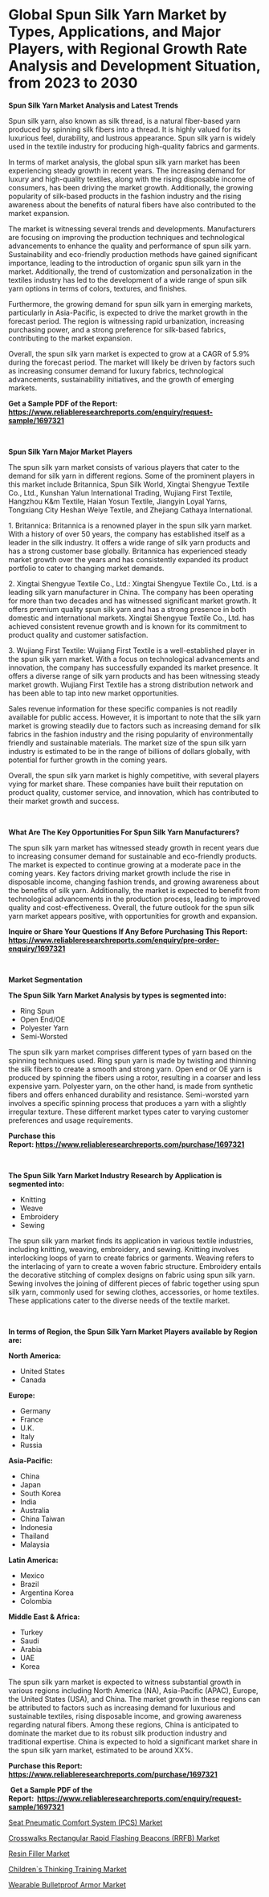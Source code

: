 <p><h1>Global Spun Silk Yarn Market by Types, Applications, and Major Players, with Regional Growth Rate Analysis and Development Situation, from 2023 to 2030</h1></p><p><strong>Spun Silk Yarn Market Analysis and Latest Trends</strong></p>
<p><p>Spun silk yarn, also known as silk thread, is a natural fiber-based yarn produced by spinning silk fibers into a thread. It is highly valued for its luxurious feel, durability, and lustrous appearance. Spun silk yarn is widely used in the textile industry for producing high-quality fabrics and garments.</p><p>In terms of market analysis, the global spun silk yarn market has been experiencing steady growth in recent years. The increasing demand for luxury and high-quality textiles, along with the rising disposable income of consumers, has been driving the market growth. Additionally, the growing popularity of silk-based products in the fashion industry and the rising awareness about the benefits of natural fibers have also contributed to the market expansion.</p><p>The market is witnessing several trends and developments. Manufacturers are focusing on improving the production techniques and technological advancements to enhance the quality and performance of spun silk yarn. Sustainability and eco-friendly production methods have gained significant importance, leading to the introduction of organic spun silk yarn in the market. Additionally, the trend of customization and personalization in the textiles industry has led to the development of a wide range of spun silk yarn options in terms of colors, textures, and finishes.</p><p>Furthermore, the growing demand for spun silk yarn in emerging markets, particularly in Asia-Pacific, is expected to drive the market growth in the forecast period. The region is witnessing rapid urbanization, increasing purchasing power, and a strong preference for silk-based fabrics, contributing to the market expansion.</p><p>Overall, the spun silk yarn market is expected to grow at a CAGR of 5.9% during the forecast period. The market will likely be driven by factors such as increasing consumer demand for luxury fabrics, technological advancements, sustainability initiatives, and the growth of emerging markets.</p></p>
<p><strong>Get a Sample PDF of the Report:&nbsp; <a href="https://www.reliableresearchreports.com/enquiry/request-sample/1697321">https://www.reliableresearchreports.com/enquiry/request-sample/1697321</a></strong></p>
<p>&nbsp;</p>
<p><strong>Spun Silk Yarn Major Market Players</strong></p>
<p><p>The spun silk yarn market consists of various players that cater to the demand for silk yarn in different regions. Some of the prominent players in this market include Britannica, Spun Silk World, Xingtai Shengyue Textile Co., Ltd., Kunshan Yalun International Trading, Wujiang First Textile, Hangzhou K&m Textile, Haian Yosun Textile, Jiangyin Loyal Yarns, Tongxiang City Heshan Weiye Textile, and Zhejiang Cathaya International.</p><p>1. Britannica: Britannica is a renowned player in the spun silk yarn market. With a history of over 50 years, the company has established itself as a leader in the silk industry. It offers a wide range of silk yarn products and has a strong customer base globally. Britannica has experienced steady market growth over the years and has consistently expanded its product portfolio to cater to changing market demands.</p><p>2. Xingtai Shengyue Textile Co., Ltd.: Xingtai Shengyue Textile Co., Ltd. is a leading silk yarn manufacturer in China. The company has been operating for more than two decades and has witnessed significant market growth. It offers premium quality spun silk yarn and has a strong presence in both domestic and international markets. Xingtai Shengyue Textile Co., Ltd. has achieved consistent revenue growth and is known for its commitment to product quality and customer satisfaction.</p><p>3. Wujiang First Textile: Wujiang First Textile is a well-established player in the spun silk yarn market. With a focus on technological advancements and innovation, the company has successfully expanded its market presence. It offers a diverse range of silk yarn products and has been witnessing steady market growth. Wujiang First Textile has a strong distribution network and has been able to tap into new market opportunities.</p><p>Sales revenue information for these specific companies is not readily available for public access. However, it is important to note that the silk yarn market is growing steadily due to factors such as increasing demand for silk fabrics in the fashion industry and the rising popularity of environmentally friendly and sustainable materials. The market size of the spun silk yarn industry is estimated to be in the range of billions of dollars globally, with potential for further growth in the coming years.</p><p>Overall, the spun silk yarn market is highly competitive, with several players vying for market share. These companies have built their reputation on product quality, customer service, and innovation, which has contributed to their market growth and success.</p></p>
<p>&nbsp;</p>
<p><strong>What Are The Key Opportunities For Spun Silk Yarn Manufacturers?</strong></p>
<p><p>The spun silk yarn market has witnessed steady growth in recent years due to increasing consumer demand for sustainable and eco-friendly products. The market is expected to continue growing at a moderate pace in the coming years. Key factors driving market growth include the rise in disposable income, changing fashion trends, and growing awareness about the benefits of silk yarn. Additionally, the market is expected to benefit from technological advancements in the production process, leading to improved quality and cost-effectiveness. Overall, the future outlook for the spun silk yarn market appears positive, with opportunities for growth and expansion.</p></p>
<p><strong>Inquire or Share Your Questions If Any Before Purchasing This Report: <a href="https://www.reliableresearchreports.com/enquiry/pre-order-enquiry/1697321">https://www.reliableresearchreports.com/enquiry/pre-order-enquiry/1697321</a></strong></p>
<p>&nbsp;</p>
<p><strong>Market Segmentation</strong></p>
<p><strong>The Spun Silk Yarn Market Analysis by types is segmented into:</strong></p>
<p><ul><li>Ring Spun</li><li>Open End/OE</li><li>Polyester Yarn</li><li>Semi-Worsted</li></ul></p>
<p><p>The spun silk yarn market comprises different types of yarn based on the spinning techniques used. Ring spun yarn is made by twisting and thinning the silk fibers to create a smooth and strong yarn. Open end or OE yarn is produced by spinning the fibers using a rotor, resulting in a coarser and less expensive yarn. Polyester yarn, on the other hand, is made from synthetic fibers and offers enhanced durability and resistance. Semi-worsted yarn involves a specific spinning process that produces a yarn with a slightly irregular texture. These different market types cater to varying customer preferences and usage requirements.</p></p>
<p><strong>Purchase this Report:&nbsp;<a href="https://www.reliableresearchreports.com/purchase/1697321">https://www.reliableresearchreports.com/purchase/1697321</a></strong></p>
<p>&nbsp;</p>
<p><strong>The Spun Silk Yarn Market Industry Research by Application is segmented into:</strong></p>
<p><ul><li>Knitting</li><li>Weave</li><li>Embroidery</li><li>Sewing</li></ul></p>
<p><p>The spun silk yarn market finds its application in various textile industries, including knitting, weaving, embroidery, and sewing. Knitting involves interlocking loops of yarn to create fabrics or garments. Weaving refers to the interlacing of yarn to create a woven fabric structure. Embroidery entails the decorative stitching of complex designs on fabric using spun silk yarn. Sewing involves the joining of different pieces of fabric together using spun silk yarn, commonly used for sewing clothes, accessories, or home textiles. These applications cater to the diverse needs of the textile market.</p></p>
<p>&nbsp;</p>
<p><strong>In terms of Region, the Spun Silk Yarn Market Players available by Region are:</strong></p>
<p>
    <p> <strong> North America: </strong>
        <ul>
            <li>United States</li>
            <li>Canada</li>
        </ul>
        </p> 
    <p> <strong> Europe: </strong>
        <ul>
            <li>Germany</li>
            <li>France</li>
            <li>U.K.</li>
            <li>Italy</li>
            <li>Russia</li>
        </ul>
        </p> 
    <p> <strong> Asia-Pacific: </strong>
        <ul>
            <li>China</li>
            <li>Japan</li>
            <li>South Korea</li>
            <li>India</li>
            <li>Australia</li>
            <li>China Taiwan</li>
            <li>Indonesia</li>
            <li>Thailand</li>
            <li>Malaysia</li>
        </ul>
        </p> 
    <p> <strong> Latin America: </strong>
        <ul>
            <li>Mexico</li>
            <li>Brazil</li>
            <li>Argentina Korea</li>
            <li>Colombia</li>
        </ul>
        </p> 
    <p> <strong> Middle East & Africa: </strong>
        <ul>
            <li>Turkey</li>
            <li>Saudi</li>
            <li>Arabia</li>
            <li>UAE</li>
            <li>Korea</li>
        </ul>
    </p>
    </p>
<p><p>The spun silk yarn market is expected to witness substantial growth in various regions including North America (NA), Asia-Pacific (APAC), Europe, the United States (USA), and China. The market growth in these regions can be attributed to factors such as increasing demand for luxurious and sustainable textiles, rising disposable income, and growing awareness regarding natural fibers. Among these regions, China is anticipated to dominate the market due to its robust silk production industry and traditional expertise. China is expected to hold a significant market share in the spun silk yarn market, estimated to be around XX%.</p></p>
<p><strong>Purchase this Report: <a href="https://www.reliableresearchreports.com/purchase/1697321">https://www.reliableresearchreports.com/purchase/1697321</a></strong></p>
<p>&nbsp;<strong>Get a Sample PDF of the Report:&nbsp;&nbsp;<a href="https://www.reliableresearchreports.com/enquiry/request-sample/1697321">https://www.reliableresearchreports.com/enquiry/request-sample/1697321</a></strong></p>
<p><strong></strong></p>
<p><p><a href="https://www.linkedin.com/pulse/seat-pneumatic-comfort-system-pcs-market-share-amp-new-wz28e/">Seat Pneumatic Comfort System (PCS) Market</a></p><p><a href="https://www.linkedin.com/pulse/crosswalks-rectangular-rapid-flashing-beacons-rrfb-market-wixje/">Crosswalks Rectangular Rapid Flashing Beacons (RRFB) Market</a></p><p><a href="https://medium.com/@kyliemorgan1913/resin-filler-market-share-evolution-and-market-growth-trends-2023-2030-9b5f794c1b8a">Resin Filler Market</a></p><p><a href="https://github.com/abdelrhmankishk22/Market-Research-Report-List-1/blob/main/childrens-thinking-training-market.md">Children`s Thinking Training Market</a></p><p><a href="https://medium.com/@alesiabrahimi58/analyzing-wearable-bulletproof-armor-market-global-industry-perspective-and-forecast-2023-to-5f55e8c756e2">Wearable Bulletproof Armor Market</a></p></p>